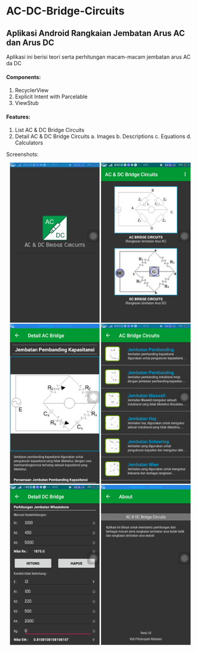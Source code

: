 # AC-DC-Bridge-Circuits
## Aplikasi Android Rangkaian Jembatan Arus AC dan Arus DC
Aplikasi ini berisi teori serta perhitungan macam-macam jembatan arus AC da DC

#### Components:
1. RecyclerView
2. Explicit Intent with Parcelable
3. ViewStub

#### Features:
1. List AC & DC Bridge Circuits
2. Detail AC & DC Bridge Circuits
  a. Images
  b. Descriptions
  c. Equations
  d. Calculators

Screenshots:
<p align="center">
  <img src="https://github.com/Vidi005/AC-DC-Bridge-Circuits/blob/master/Screenshots/Screenshot_2020-08-06-14-11-37-39.png" width="240" height="427"> 
  <img src="https://github.com/Vidi005/AC-DC-Bridge-Circuits/blob/master/Screenshots/Screenshot_2020-08-06-14-11-42-13.png" width="240" height="427">
  <img src="https://github.com/Vidi005/AC-DC-Bridge-Circuits/blob/master/Screenshots/Screenshot_2020-08-06-14-12-02-47.png" width="240" height="427">
  <img src="https://github.com/Vidi005/AC-DC-Bridge-Circuits/blob/master/Screenshots/Screenshot_2020-08-06-14-12-15-27.png" width="240" height="427">
  <img src="https://github.com/Vidi005/AC-DC-Bridge-Circuits/blob/master/Screenshots/Screenshot_2020-08-06-14-13-43-61.png" width="240" height="427">
  <img src="https://github.com/Vidi005/AC-DC-Bridge-Circuits/blob/master/Screenshots/Screenshot_2020-08-06-14-13-51-55.png" width="240" height="427">
</p>
